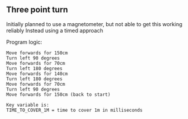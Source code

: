 Three point turn
----------------

Initially planned to use a magnetometer, but not able to get this working reliably
Instead using a timed approach

Program logic:
```
Move forwards for 150cm
Turn left 90 degrees
Move forwards for 70cm
Turn left 180 degrees
Move forwards for 140cm
Turn left 180 degrees
Move forwards for 70cm
Turn left 90 degrees
Move forwards for 150cm (back to start)

Key variable is:
TIME_TO_COVER_1M = time to cover 1m in milliseconds
```

